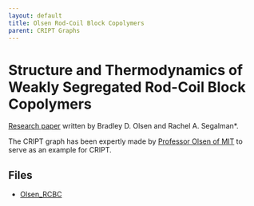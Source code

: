 ```yaml
---
layout: default
title: Olsen Rod-Coil Block Copolymers
parent: CRIPT Graphs
---
```


# Structure and Thermodynamics of Weakly Segregated Rod-Coil Block Copolymers

[Research paper](https://pubs.acs.org/doi/10.1021/ma051468v) 
written by Bradley D. Olsen and Rachel A. Segalman*.

The CRIPT graph has been expertly made by
[Professor Olsen of MIT](https://cheme.mit.edu/profile/bradley-d-olsen/) to serve as an example for CRIPT.

## Files

- [Olsen_RCBC](./graph_ppt/Olsen_RCBC.pptx)
